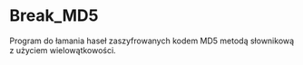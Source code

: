 # Break_MD5
Program do łamania haseł zaszyfrowanych kodem MD5 metodą słownikową z użyciem wielowątkowości.
